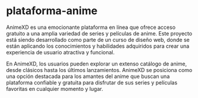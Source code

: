 # plataforma-anime

AnimeXD es una emocionante plataforma en línea que ofrece acceso gratuito a una amplia variedad de series y películas de anime. Este proyecto está siendo desarrollado como parte de un curso de diseño web, donde se están aplicando los conocimientos y habilidades adquiridos para crear una experiencia de usuario atractiva y funcional.

En AnimeXD, los usuarios pueden explorar un extenso catálogo de anime, desde clásicos hasta los últimos lanzamientos.
AnimeXD se posiciona como una opción destacada para los amantes del anime que buscan una plataforma confiable y gratuita para disfrutar de sus series y películas favoritas en cualquier momento y lugar.
